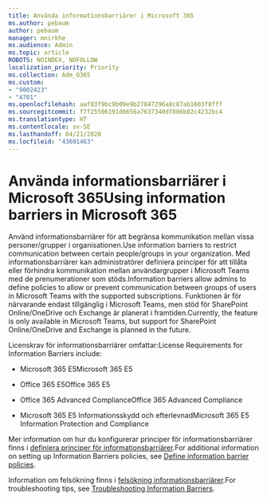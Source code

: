 ```yaml
---
title: Använda informationsbarriärer i Microsoft 365
ms.author: pebaum
author: pebaum
manager: mnirkhe
ms.audience: Admin
ms.topic: article
ROBOTS: NOINDEX, NOFOLLOW
localization_priority: Priority
ms.collection: Adm_O365
ms.custom:
- "9002423"
- "4701"
ms.openlocfilehash: aaf03f9bc9b09e9b27847296a8c87ab1603f8fff
ms.sourcegitcommit: f7f25506191d0656a7637340df806b82c4232bc4
ms.translationtype: HT
ms.contentlocale: sv-SE
ms.lasthandoff: 04/21/2020
ms.locfileid: "43601463"
---
```

# <a name="using-information-barriers-in-microsoft-365"></a><span data-ttu-id="734e9-102">Använda informationsbarriärer i Microsoft 365</span><span class="sxs-lookup"><span data-stu-id="734e9-102">Using information barriers in Microsoft 365</span></span>

<span data-ttu-id="734e9-103">Använd informationsbarriärer för att begränsa kommunikation mellan vissa personer/grupper i organisationen.</span><span class="sxs-lookup"><span data-stu-id="734e9-103">Use information barriers to restrict communication between certain people/groups in your organization.</span></span> <span data-ttu-id="734e9-104">Med informationsbarriärer kan administratörer definiera principer för att tillåta eller förhindra kommunikation mellan användargrupper i Microsoft Teams med de prenumerationer som stöds.</span><span class="sxs-lookup"><span data-stu-id="734e9-104">Information barriers allow admins to define policies to allow or prevent communication between groups of users in Microsoft Teams with the supported subscriptions.</span></span>  <span data-ttu-id="734e9-105">Funktionen är för närvarande endast tillgänglig i Microsoft Teams, men stöd för SharePoint Online/OneDrive och Exchange är planerat i framtiden.</span><span class="sxs-lookup"><span data-stu-id="734e9-105">Currently, the feature is only available in Microsoft Teams, but support for SharePoint Online/OneDrive and Exchange is planned in the future.</span></span>

<span data-ttu-id="734e9-106">Licenskrav för informationsbarriärer omfattar:</span><span class="sxs-lookup"><span data-stu-id="734e9-106">License Requirements for Information Barriers include:</span></span>

- <span data-ttu-id="734e9-107">Microsoft 365 E5</span><span class="sxs-lookup"><span data-stu-id="734e9-107">Microsoft 365 E5</span></span>

- <span data-ttu-id="734e9-108">Office 365 E5</span><span class="sxs-lookup"><span data-stu-id="734e9-108">Office 365 E5</span></span>

- <span data-ttu-id="734e9-109">Office 365 Advanced Compliance</span><span class="sxs-lookup"><span data-stu-id="734e9-109">Office 365 Advanced Compliance</span></span>

- <span data-ttu-id="734e9-110">Microsoft 365 E5 Informationsskydd och efterlevnad</span><span class="sxs-lookup"><span data-stu-id="734e9-110">Microsoft 365 E5 Information Protection and Compliance</span></span>

<span data-ttu-id="734e9-111">Mer information om hur du konfigurerar principer för informationsbarriärer finns i [definiera principer för informationsbarriärer](https://docs.microsoft.com/microsoft-365/compliance/information-barriers-policies).</span><span class="sxs-lookup"><span data-stu-id="734e9-111">For additional information on setting up Information Barriers policies, see [Define information barrier policies](https://docs.microsoft.com/microsoft-365/compliance/information-barriers-policies).</span></span>

<span data-ttu-id="734e9-112">Information om felsökning finns i [felsökning informationsbarriärer](https://docs.microsoft.com/microsoft-365/compliance/information-barriers-troubleshooting).</span><span class="sxs-lookup"><span data-stu-id="734e9-112">For troubleshooting tips, see [Troubleshooting Information Barriers](https://docs.microsoft.com/microsoft-365/compliance/information-barriers-troubleshooting).</span></span>
